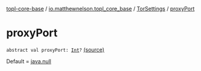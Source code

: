 [topl-core-base](../../index.md) / [io.matthewnelson.topl_core_base](../index.md) / [TorSettings](index.md) / [proxyPort](./proxy-port.md)

# proxyPort

`abstract val proxyPort: `[`Int`](https://kotlinlang.org/api/latest/jvm/stdlib/kotlin/-int/index.html)`?` [(source)](https://github.com/05nelsonm/TorOnionProxyLibrary-Android/blob/master/topl-core-base/src/main/java/io/matthewnelson/topl_core_base/TorSettings.kt#L387)

Default = [java.null](#)


